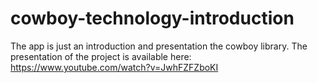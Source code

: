 # cowboy-technology-introduction

The app is just an introduction and presentation the cowboy library. The presentation of the project is available here: https://www.youtube.com/watch?v=JwhFZFZboKI
